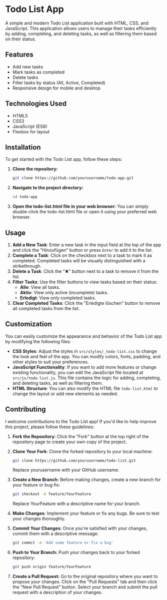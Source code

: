# Todo List App

A simple and modern Todo List application built with HTML, CSS, and JavaScript. This application allows users to manage their tasks efficiently by adding, completing, and deleting tasks, as well as filtering them based on their status.

## Features

- Add new tasks
- Mark tasks as completed
- Delete tasks
- Filter tasks by status (All, Active, Completed)
- Responsive design for mobile and desktop

## Technologies Used

- HTML5
- CSS3
- JavaScript (ES6)
- Flexbox for layout

## Installation

To get started with the Todo List app, follow these steps:

1. **Clone the repository:**

   ```bash
   git clone https://github.com/yourusername/todo-app.git


   ```

2. **Navigate to the project directory:**
   ```bash
   cd todo-app
   ```
3. **Open the todo-list.html file in your web browser:**
   You can simply double-click the todo-list.html file or open it using your preferred web browser.

## Usage

1. **Add a New Task**: Enter a new task in the input field at the top of the app and click the "Hinzufügen" button or press `Enter` to add it to the list.
2. **Complete a Task**: Click on the checkbox next to a task to mark it as completed. Completed tasks will be visually distinguished with a strikethrough.
3. **Delete a Task**: Click the "✖" button next to a task to remove it from the list.
4. **Filter Tasks**: Use the filter buttons to view tasks based on their status:
   - **Alle**: View all tasks.
   - **Aktiv**: View only active (incomplete) tasks.
   - **Erledigt**: View only completed tasks.
5. **Clear Completed Tasks**: Click the "Erledigte löschen" button to remove all completed tasks from the list.

## Customization

You can easily customize the appearance and behavior of the Todo List app by modifying the following files:

- **CSS Styles**: Adjust the styles in `src/styles/_todo-list.css` to change the look and feel of the app. You can modify colors, fonts, padding, and other styles to suit your preferences.
- **JavaScript Functionality**: If you want to add more features or change existing functionality, you can edit the JavaScript file located at `src/js/todo-list.js`. This file contains the logic for adding, completing, and deleting tasks, as well as filtering them.
- **HTML Structure**: You can also modify the HTML file `todo-list.html` to change the layout or add new elements as needed.

## Contributing

I welcome contributions to the Todo List app! If you'd like to help improve this project, please follow these guidelines:

1. **Fork the Repository**:
   Click the "Fork" button at the top right of the repository page to create your own copy of the project.

2. **Clone Your Fork**:
   Clone the forked repository to your local machine:

   ```bash
   git clone https://github.com/yourusername/todo-list.git
   ```

   Replace yourusername with your GitHub username.

3. **Create a New Branch:**
   Before making changes, create a new branch for your feature or bug fix:

   ```bash
   git checkout -b feature/YourFeature
   ```

   Replace YourFeature with a descriptive name for your branch.

4. **Make Changes**:
   Implement your feature or fix any bugs. Be sure to test your changes thoroughly.

5. **Commit Your Changes**:
   Once you're satisfied with your changes, commit them with a descriptive message:

   ```bash
   git commit -m 'Add some feature or fix a bug'
   ```

6. **Push to Your Branch:**
   Push your changes back to your forked repository:
   ```bash
   git push origin feature/YourFeature
   ```
7. **Create a Pull Request:**
   Go to the original repository where you want to propose your changes. Click on the "Pull Requests" tab and then click the "New Pull Request" button. Select your branch and submit the pull request with a description of your changes.
